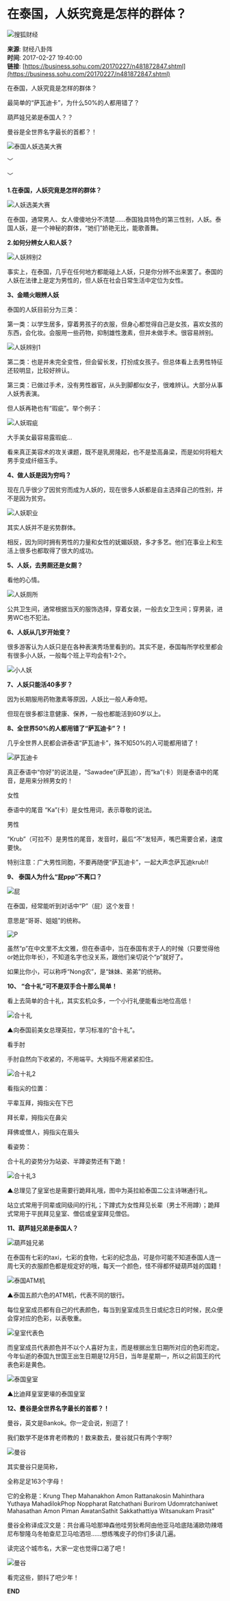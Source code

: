 # 在泰国，人妖究竟是怎样的群体？

![搜狐财经](https://i3.itc.cn/20160627/2cf3_6ccb9d83_b55a_4345_e7e8_bba2b34708ad_1.jpg)

**来源**: 财经八卦阵  
**时间**: 2017-02-27 19:40:00  
**链接**: [https://business.sohu.com/20170227/n481872847.shtml](https://business.sohu.com/20170227/n481872847.shtml)

在泰国，人妖究竟是怎样的群体？

最简单的“萨瓦迪卡”，为什么50%的人都用错了？

葫芦娃兄弟是泰国人？？

曼谷是全世界名字最长的首都？！

![泰国人妖选美大赛](https://img.mp.itc.cn/upload/20170227/adbd623e52035440cb036c8ad285fce8b.jpeg)

﹀

﹀

**1.在泰国，人妖究竟是怎样的群体？**

![人妖选美大赛](https://img.mp.itc.cn/upload/20170227/bbce5852e73947179a74ee17cd8efe31_th.jpeg)

在泰国，通常男人、女人傻傻地分不清楚……泰国独具特色的第三性别，人妖。泰国人妖，是一个神秘的群体，“她们”娇艳无比，能歌善舞。

**2.如何分辨女人和人妖？**

![人妖辨别2](https://img.mp.itc.cn/upload/20170227/0171f0dbc2b44993a57465e5ecc32418_th.jpeg)

事实上，在泰国，几乎在任何地方都能碰上人妖，只是你分辨不出来罢了。泰国的人妖在法律上是定为男性的，但人妖在社会日常生活中定位为女性。

**3、金睛火眼辨人妖**

泰国的人妖目前分为三类：

第一类：以学生居多，穿着男孩子的衣服，但身心都觉得自己是女孩，喜欢女孩的东西，会化妆。会服用一些药物，抑制雄性激素，但并未做手术。很容易辨别。

![人妖辨别1](https://img.mp.itc.cn/upload/20170227/4304b5687bc14084a008e32270d7e425_th.jpeg)

第二类：也是并未完全变性，但会留长发，打扮成女孩子。但总体看上去男性特征还较明显，比较好辨认。

第三类：已做过手术，没有男性器官，从头到脚都似女子，很难辨认。大部分从事人妖秀表演。

但人妖再艳也有“瑕疵”。举个例子：

![人妖瑕疵](https://img.mp.itc.cn/upload/20170227/ddd728d41d16464f860126483efdc257_th.jpeg)

大手美女最容易露瑕疵…

看来真正美容术的攻关课题，既不是乳房隆起，也不是垫高鼻梁，而是如何将粗大男手变成纤细玉手。

**4、做人妖是因为穷吗？**

现在几乎很少了因贫穷而成为人妖的，现在很多人妖都是自主选择自己的性别，并不是因为贫穷。

![人妖职业](https://img.mp.itc.cn/upload/20170227/a304cd89345c44c3bfd8690b8de16501_th.jpeg)

其实人妖并不是劣势群体。

相反，因为同时拥有男性的力量和女性的妩媚妖娆，多才多艺。他们在事业上和生活上很多也都取得了很大的成功。

**5、人妖，去男厕还是女厕？**

看他的心情。

![人妖厕所](https://img.mp.itc.cn/upload/20170227/1cb82768ab4543e4904ff63d9f088585_th.jpeg)

公共卫生间，通常根据当天的服饰选择，穿着女装，一般去女卫生间；穿男装，进男WC也不犯法。

**6、人妖从几岁开始变？**

很多游客认为人妖只是在各种表演秀场里看到的。其实不是，泰国每所学校里都会有很多小人妖，一般每个班上平均会有1-2个。

![小人妖](https://img.mp.itc.cn/upload/20170227/1794809f87c74e4c84ad6ca2f5eb2a13_th.jpeg)

**7、人妖只能活40多岁？**

因为长期服用药物激素等原因，人妖比一般人寿命短。

但现在很多都注意健康、保养，一般也都能活到60岁以上。

**8、全世界50%的人都用错了“萨瓦迪卡”？！**

几乎全世界人民都会讲泰语“萨瓦迪卡”，殊不知50%的人可能都用错了！

![萨瓦迪卡](https://img.mp.itc.cn/upload/20170227/81cd79227d714efba373646de0e6b49f_th.jpeg)

真正泰语中“你好”的说法是，“Sawadee”(萨瓦迪），而“ka”(卡）则是泰语中的尾音，是用来分辨男女的！

女性

泰语中的尾音 “Ka”(卡）是女性用词，表示尊敬的说法。

男性

“Krub”（可拉不）是男性的尾音，发音时，最后“不”发轻声，嘴巴需要合紧，速度要快。

特别注意：广大男性同胞，不要再随便“萨瓦迪卡”，一起大声念萨瓦迪krub!!

**9、 泰国人为什么“屁ppp”不离口？**

![屁](https://img.mp.itc.cn/upload/20170227/e8c15f2f18e0437da078fd2779443c8b_th.jpeg)

在泰国，经常能听到对话中“P”（屁）这个发音！

意思是“哥哥、姐姐”的统称。

![P](https://img.mp.itc.cn/upload/20170227/ee7427d3a4554061867ad865d1afb34a_th.jpeg)

虽然“p”在中文里不太文雅，但在泰语中，当在泰国有求于人的时候（只要觉得他or她比你年长），不知道名字也没关系，跟他们亲切说个“p”就好了。

如果比你小，可以称呼“Nong农”，是“妹妹、弟弟”的统称。

**10、 “合十礼”可不是双手合十那么简单！**

看上去简单的合十礼，其实玄机众多，一个小行礼便能看出地位高低！

![合十礼](https://img.mp.itc.cn/upload/20170227/42ec1b3b92bb4637a07117bdc43fa793_th.jpeg)

▲向泰国前美女总理英拉，学习标准的“合十礼”。

看手肘

手肘自然向下收紧的，不用端平。大拇指不用紧紧扣住。

![合十礼2](https://img.mp.itc.cn/upload/20170227/3ba420bdd7e3403c9e55b47cdd2f1767_th.jpeg)

看指尖的位置：

平辈互拜，拇指尖在下巴

拜长辈，拇指尖在鼻尖

拜佛或僧人，拇指尖在眉头

看姿势：

合十礼的姿势分为站姿、半蹲姿势还有下跪！

![合十礼3](https://img.mp.itc.cn/upload/20170227/bec8e3789c6b49e187bf4b0d3e2156dd_th.jpeg)

▲总理见了皇室也是需要行跪拜礼哦，图中为英拉給泰国二公主诗琳通行礼。

站立式常用于同辈或同级间的行礼；下蹲式为女性拜见长辈（男士不用蹲）；跪拜式常用于平民拜见皇室、僧侣或皇室拜见僧侣。

**11、葫芦娃兄弟是泰国人？**

![葫芦娃兄弟](https://img.mp.itc.cn/upload/20170227/f464a1b2cf2345eba1995c4984ed204a_th.jpeg)

在泰国有七彩的taxi，七彩的食物，七彩的纪念品，可是你可能不知道泰国人连一周七天的衣服颜色都是规定好的哦，每天一个颜色，怪不得都怀疑葫芦娃的国籍！

![泰国ATM机](https://img.mp.itc.cn/upload/20170227/e21a64729715450bacae104e44f837bf_th.jpeg)

▲泰国五颜六色的ATM机，代表不同的银行。

每位皇室成员都有自己的代表颜色，每当到皇室成员生日或纪念日的时候，民众便会穿对应的色彩，以表敬重。

![皇室代表色](https://img.mp.itc.cn/upload/20170227/e5267ae893424a87bc5fa838f25775f7_th.jpeg)

而皇室成员代表颜色并不以个人喜好为主，而是根据出生日期所对应的色彩而定。今年仙逝的泰国九世国王出生日期是12月5日，当年是星期一，所以之前国王的代表色彩是黄色。

![泰国皇室](https://img.mp.itc.cn/upload/20170227/cf84b212dba149d097bc3f6304499aa1_th.jpeg)

▲比迪拜皇室更壕的泰国皇室

**12、曼谷是全世界名字最长的首都？！**

曼谷，英文是Bankok。你一定会说，别逗了！

我们数学不是体育老师教的！数来数去，曼谷就只有两个字啊?

![曼谷](https://img.mp.itc.cn/upload/20170227/946170ee68404b83bad782f01e4a5d92_th.jpeg)

其实曼谷只是简称，

全称足足163个字母！

它的全称是：Krung Thep Mahanakhon Amon Rattanakosin Mahinthara Yuthaya MahadilokPhop Noppharat Ratchathani Burirom Udomratchaniwet Mahasathan Amon Piman AwatanSathit Sakkathattiya Witsanukam Prasit”

曼谷全称译成汉文是：共台甫马哈那坤森他哇劳狄希阿由他亚马哈底陆浦欧叻辣塔尼布黎隆乌冬帕查尼卫马哈洒坦……想练嘴皮子的你们多读几遍。

读完这个城市名，大家一定也觉得口渴了吧！

![曼谷](https://img.mp.itc.cn/upload/20170227/52d68b786a0441f6b1a795d2be583439.gif)

看完这些，颤抖了吧少年！

**END**